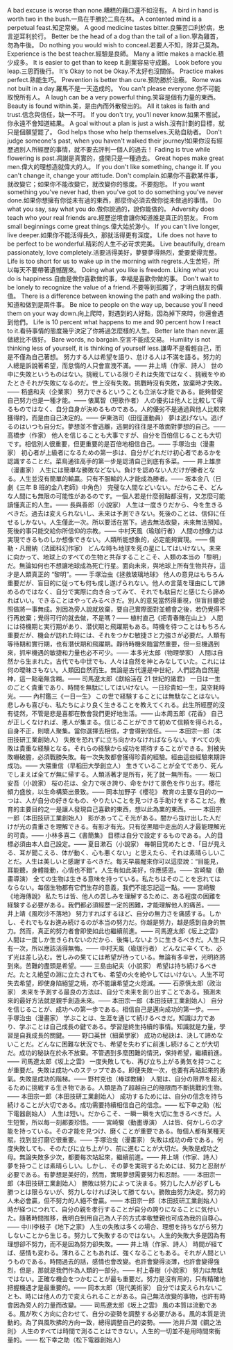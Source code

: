 A bad excuse is worse than none.糟糕的藉口還不如沒有。
A bird in hand is worth two in the bush.一鳥在手勝於二鳥在林。
A contented mind is a perpetual feast.知足常樂。
A good medicine tastes bitter.良藥苦口利於病，忠言逆耳利於行。
Better be the head of a dog than the tail of a lion.寧為雞首，勿為牛後。
Do nothing you would wish to conceal.若要人不知，除非己莫為。
Experience is the best teacher.經驗是良師。
Many a little makes a mackle.積少成多。
It is easier to get than to keep it.創業容易守成難。
Look before you leap.三思而後行。
It's Okay to not be Okay.不太好也沒關係。
Practice makes perfect.熟能生巧。
Prevention is better than cure.預防勝於治療。
Rome was not built in a day.羅馬不是一天造成的。
You can't please everyone.你不可能取悅所有人。
A laugh can be a very powerful thing.笑容是個有力量的東西。
Beauty is found within.美，是由內而外散發出的。
All it takes is faith and trust.信念與信任，缺一不可。
If you don't try, you'll never know.如果不嘗試，你永遠不會知道結果。
A goal without a plan is just a wish.沒有計劃的目標，就只是個願望罷了。
God helps those who help themselves.天助自助者。
Don't judge someone's past, when you haven't walked their journey!如果你沒有經歷過別人所經歷的事情，就不要去評判一個人的過去！
Fading is true while flowering is past.凋謝是真實的，盛開只是一種過去。
Great hopes make great men.偉大的理想造就偉大的人。
If you don't like something, change it. If you can't change it, change your attitude. Don't complain.如果你不喜歡某件事，就改變它；如果你不能改變它，就改變你的態度。不要抱怨。
If you want something you've never had, then you've got to do something you've never done.如果你想擁有你從未有過的東西，那麼你必須去做你從未做過的事情。
Do what you say, say what you do.做你說過的，說你能做的。
Adversity does teach who your real friends are.經歷逆境會讓你知道誰是真正的朋友。
From small beginnings come great things.偉大始於渺小。
If you can't live longer, live deeper.如果你不能活得長久，那就活得更有深度。
Life does not have to be perfect to be wonderful.精彩的人生不必苛求完美。
Live beautifully, dream passionately, love completely.活要活得美好，夢要夢得熱烈，愛要愛得完整。
Life is too short for us to wake up in the morning with regrets.人生苦短，所以每天不要帶著遺憾醒來。
Doing what you like is freedom. Liking what you do is happiness.自由是做你喜歡做的事，幸福是喜歡你做的事。
Don't wait to be lonely to recognize the value of a friend.不要等到孤獨了，才明白朋友的價值。
There is a difference between knowing the path and walking the path.知道和做到是兩件事。
Be nice to people on the way up, because you'll need them on your way down.向上爬時，對遇到的人好點，因為掉下來時，你還會遇到他們。
Life is 10 percent what happens to me and 90 percent how I react to it.看待事情的態度幾乎決定了你將過怎麼樣的人生。
Better late than never.遲做總比不做好。
Bare words, no bargain.空言不能成交易。
Humility is not thinking less of yourself, it is thinking of yourself less.謙卑不是看輕自己，而是不僅為自己著想。
努力する人は希望を語り、怠ける人は不満を語る。努力的人總是訴說著希望，而怠惰的人只會宣洩不滿。—— 井上靖（作家、詩人）
世の中に失敗というものはない。挑戦している限りそれは失敗ではなく、挑戦をやめたときそれが失敗になるのだ。世上沒有失敗。挑戰時沒有失敗，放棄時才失敗。—— 稻盛和夫（企業家）
努力できるということも立派な才能である。能夠督促自己努力也是一種才能。—— 俵萬智（短歌作者）
人の優劣は他人と比較して得るものではなく、自分自身が決めるものである。人的優劣不是通過與他人比較來獲得的，而是由自己決定的。—— 伊東浩司（田徑運動員）
夢は逃げない。逃げるのはいつも自分だ。夢想並不會逃離，逃開的往往是不敢面對夢想的自己。—— 高橋步（作家）
他人を信じることも大事ですが、自分を百倍信じることも大切です。相信別人很重要，但更重要的是百倍地相信自己。—— 手塚治虫（漫畫家）
初心者が上級者になるための第一歩は、自分がどれだけ初心者であるかを認識することだ。菜鳥通往高手的第一步是認清自己到底有多菜。—— 井上雄彦（漫畫家）
人生には簡単な勝敗などない。負けを認めない人だけが勝者となる。人生並沒有簡單的輸贏。只有不服輸的人才能成為勝者。—— 坂本金八（日劇《三年 B 班的金八老師》中角色）
完璧な人間などいない。だからこそ、どんな人間にも無限の可能性があるのです。一個人若是什麼弱點都沒有，又怎麼可能讀懂真正的人生。—— 長與善郎（小說家）
人生は一度きりだから、今を生きるべきだ。過去は変えられないし、未来は予測できない。死後のことは、信仰に任せるしかない。人生僅此一次。所以要活在當下。過去無法改變，未來無法預知。死後的事只能交給你所信仰的宗教。—— 中村天風（瑜珈行者）
人間の想像力は実現できるものしか想像できない。人類所能想象的，必定能夠實現。—— 儒勒・凡爾納（法國科幻作家）
どんな時も地球を死の星にしてはいけない。未来に向かって、地球上のすべての生物と共存することこそ、人類の本当の「黎明」だ。無論如何也不想讓地球成為死亡行星。面向未來，與地球上所有生物共存，這才是人類真正的 “黎明”。—— 手塚治虫《拯救玻璃地球》
他人の意見はもちろん重要だが、盲目的に従っても何も成し遂げられない。他人の言葉を理由にして諦めるのではなく、自分で実際に向き合ってみて、それでも駄目だと感じたら諦めればいい。できることはやってみるべきだ。別人的意見當然得重視，但盲目聽從照做將一事無成。別因為旁人說就放棄，要自己實際面對並體會之後，若仍覺得不行再放棄；覺得可行的就去做，不是嗎？—— 植村直己《把青春賭在山上》
人間には待機期と実行期があり、潜伏期と飛躍期もある。時機を待つことはもちろん重要だが、機会が訪れた時には、それをつかむ敏捷さと力強さが必要だ。人類有等待期和實行期，也有潛伏期和飛躍期。靜待時機來臨當然重要，但一旦機遇到來，抓牢機遇的敏捷和力量也必不可少。—— 本多光太郎（物理學家）
人間は自然から生まれた。古代でも中世でも、人々は自然を神とみなしていた。これには何の曖昧さもない。人類因自然而生。無論是古代還是中世紀，人們認為自然是神，這一點毫無含糊。—— 司馬遼太郎《獻給活在 21 世紀的諸君》
一日は一生のごとく貴重であり、時間を無駄にしてはいけない。一日珍貴如一生，莫空耗時光。—— 內村鑑三《一日一生》
この世で経験することには無駄なことはない。悲しみも喜びも、私たちにより良く生きることを教えてくれる。此生所經歷的沒有徒然，不管是悲是喜都在教會我們更好地生活。—— 山本周五郎《花香》
自己が正しくなければ、悪人が集まる。信じることができて初めて信頼を得られる。自身不正，則壞人聚集。當你選擇去相信，才會得到信任。—— 本田宗一郎（本田技研工業創始人）
失敗を恐れずに立ち向かわなければならない。すべての失敗は貴重な経験となる。それらの経験から成功を期待することができる。別被失敗嚇破膽，必須戰勝失敗。每一次失敗都會獲得珍貴的經驗。經由這些經驗來期許成功。—— 大隈重信（早稻田大學創立人）
生きていることが全てであり、死んでしまえば全てが無に帰する。人類活著才是所有，死了就一無所有。—— 坂口安吾（小說家）
桜の花は、全力で咲き誇り、命をかけて景色を作り出す。櫻花傾力盛放，以生命構築出景致。—— 岡本加野子《櫻花》
教育の主要な目的の一つは、人が自分の好きなもの、やりたいことを見つける手助けをすることだ。教育的主要目的之一是讓人發現自己喜歡的東西，想以此為業的東西。—— 本田宗一郎（本田技研工業創始人）
影があってこそ光がある。闇から抜け出した人だけが光の貴重さを理解できる。有影才有光。只有從黑暗中走出的人才最能理解光的可貴。—— 小林多喜二《書簡集》
目標は自分で設定するものである。人的目標必須由本人自己設定。—— 夏目漱石（小說家）
毎朝目覚めたとき、「目が見える、耳が聞こえる、体が動く、心も悪くない」と思えたら、それは素晴らしいことだ。人生は美しいと感謝するべきだ。每天早晨醒來你可以這麼說：“目能見，耳能聽，身體能動，心情也不錯”。人生有如此美好，你應感恩。—— 宮崎駿（動畫導演）
全ての生物は生きる意味を持っている。私たちはそのことを忘れてはならない。每個生物都有它們生存的意義，我們不能忘記這一點。—— 宮崎駿《地海傳說》
私たちは皆、他人の苦しみを理解するために、ある程度の困難を経験する必要がある。我們都必須經歷一定的困難，才能理解他人的痛苦。—— 井上靖《風吹沙不落地》
努力すればするほど、自分の無力さを痛感する。しかし、それでもなお進み続けるのが本当の努力だ。你越是努力，越是感到自身的無力。然而，真正的努力者會即使如此也繼續前進。—— 司馬遼太郎《坂上之雲》
人間は一度しか生きられないのだから、後悔しないように生きるべきだ。人生只有一次，所以應該活得無悔。—— 中村天風（瑜珈行者）
どんなに辛くても、必ず光は差し込む。苦しみの果てには希望が待っている。無論有多辛苦，光明終將到來。苦難的盡頭是希望。—— 三島由紀夫（小說家）
希望は持ち続けるべきだ。たとえ絶望の淵に立たされても、希望の火を絶やしてはいけない。人生不可失去希望，即使身陷絕望之境，亦不能讓希望之火熄滅。—— 石原慎太郎（政治家）
未来を予測する最良の方法は、自分で未来を創り出すことである。預測未來的最好方法就是親手創造未來。—— 本田宗一郎（本田技研工業創始人）
自分を信じることが、成功への第一歩である。相信自己是邁向成功的第一步。—— 手塚治虫（漫畫家）
学ぶことは、生涯を通じて続けるべきだ。知識は力であり、学ぶことは自己成長の鍵である。學習是終生持續的事情。知識就是力量，學習是自我成長的關鍵。—— 野口英世（細菌學家）
成功の秘訣は、決して諦めないことだ。どんなに困難な状況でも、希望を失わずに前進し続けることが大切だ。成功的秘訣在於永不放棄。不管遇到多麼困難的情況，保持希望，繼續前進。—— 司馬遼太郎《坂上之雲》
一度失敗しても、再び立ち上がる勇気を持つことが重要だ。失敗は成功へのステップである。即便失敗一次，也要有再站起來的勇氣。失敗是成功的階梯。—— 野村克也（棒球教練）
人間は、自分の限界を超えるために挑戦する生き物である。人類是為了超越自己的極限而不斷挑戰的生物。—— 本田宗一郎（本田技研工業創始人）
成功するためには、自分の信念を持ち続けることが大切である。成功需要持續相信自己的信念。—— 松下幸之助（松下電器創始人）
人生は短い。だからこそ、一瞬一瞬を大切に生きるべきだ。人生短暫，所以每一刻都要珍惜。—— 宮崎駿（動畫導演）
人は皆、何かしらの才能を持っている。その才能を見つけ、磨くことが重要である。每個人都有某種天賦，找到並打磨它很重要。—— 手塚治虫（漫畫家）
失敗は成功の母である。何度失敗しても、そのたびに立ち上がり、前に進むことが大切だ。失敗是成功之母。無論失敗多少次，都要每次站起來，繼續前進。—— 井上靖（作家、詩人）
夢を持つことは素晴らしい。しかし、その夢を実現するためには、努力と忍耐が必要である。有夢想是美好的，然而，實現夢想需要努力和忍耐。—— 本田宗一郎（本田技研工業創始人）
勝敗は努力によって決まる。努力した人が必ずしも勝つとは限らないが、努力しなければ決して勝てない。勝敗由努力決定。努力的人未必會贏，但不努力的人絕不會贏。—— 本田宗一郎（本田技研工業創始人）
時が経つにつれて、自分の親を孝行することが自分の誇りになることに気付いた。隨著時間推移，我明白到用自己為人子的方式孝敬雙親也可成為我的自尊心。—— 中川李枝子《地下之家》
人生の失敗は多くの場合、理想を持ちながら努力しないことから生じる。努力して失敗するのではない。人生的失敗大多是因為有理想卻不努力，而不是因為努力卻失敗。—— 井上靖（作家、詩人）
時間が経てば、感情も変わる。薄れることもあれば、強くなることもある。それが人間というものである。時間過去的話，感情也會改變。也許會變得淡薄，也許會變得強烈，但是，那就是我們作為人類的一部分。—— 村上春樹（小說家）
努力は無駄ではない。正確な機会をつかむことが最も重要だ。努力是沒有用的，只有精確地把握機遇才是最重要的。—— 岡本太郎（現代美術家）
自分では変えられないことも、時には他人の力で変えられることがある。自己無法改變的事物，也許有時會因為旁人的力量而改變。—— 司馬遼太郎《坂上之雲》
風の本質は流動である。風が吹く方向に合わせて、自分の姿勢を調整する必要がある。風的本質是流動的。為了與風吹拂的方向一致，總得調整自己的姿勢。—— 池井戶潤《鋼之法則》
人生のすべては時間で測ることはできない。人生的一切並不是用時間來衡量的。—— 松下幸之助（松下電器創始人）

